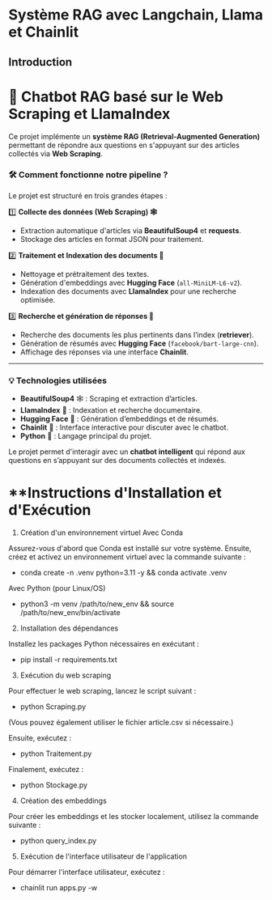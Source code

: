  #  Système RAG avec Langchain, Llama et Chainlit

 ## Introduction

# 🤖 Chatbot RAG basé sur le Web Scraping et LlamaIndex  

Ce projet implémente un **système RAG (Retrieval-Augmented Generation)** permettant de répondre aux questions en s'appuyant sur des articles collectés via **Web Scraping**.  

### **🛠️ Comment fonctionne notre pipeline ?**  
Le projet est structuré en trois grandes étapes :  

1️⃣ **Collecte des données (Web Scraping) 🕸️**  
   - Extraction automatique d'articles via **BeautifulSoup4** et **requests**.  
   - Stockage des articles en format JSON pour traitement.  

2️⃣ **Traitement et Indexation des documents 📂**  
   - Nettoyage et prétraitement des textes.  
   - Génération d'embeddings avec **Hugging Face** (`all-MiniLM-L6-v2`).  
   - Indexation des documents avec **LlamaIndex** pour une recherche optimisée.  

3️⃣ **Recherche et génération de réponses 🤖**  
   - Recherche des documents les plus pertinents dans l’index (**retriever**).  
   - Génération de résumés avec **Hugging Face** (`facebook/bart-large-cnn`).  
   - Affichage des réponses via une interface **Chainlit**.  

---

### **💡 Technologies utilisées**
- **BeautifulSoup4** 🕸️ : Scraping et extraction d’articles.  
- **LlamaIndex** 🔗 : Indexation et recherche documentaire.  
- **Hugging Face** 🤗 : Génération d’embeddings et de résumés.  
- **Chainlit** 💬 : Interface interactive pour discuter avec le chatbot.  
- **Python** 🐍 : Langage principal du projet.  

Le projet permet d'interagir avec un **chatbot intelligent** qui répond aux questions en s’appuyant sur des documents collectés et indexés.  



# **Instructions d'Installation et d'Exécution

1. Création d'un environnement virtuel
Avec Conda

Assurez-vous d'abord que Conda est installé sur votre système. Ensuite, créez et activez un environnement virtuel avec la commande suivante :

 - conda create -n .venv python=3.11 -y && conda activate .venv

Avec Python (pour Linux/OS)

 - python3 -m venv /path/to/new_env && source /path/to/new_env/bin/activate

2. Installation des dépendances

Installez les packages Python nécessaires en exécutant :

 - pip install -r requirements.txt

3. Exécution du web scraping

Pour effectuer le web scraping, lancez le script suivant :

 - python Scraping.py

(Vous pouvez également utiliser le fichier article.csv si nécessaire.)

Ensuite, exécutez :

 - python Traitement.py

Finalement, exécutez :

 - python Stockage.py

4. Création des embeddings

Pour créer les embeddings et les stocker localement, utilisez la commande suivante :

 - python query_index.py

5. Exécution de l'interface utilisateur de l'application

Pour démarrer l'interface utilisateur, exécutez :

 - chainlit run apps.py -w








